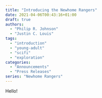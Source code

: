 ```yaml
---
title: "Introducing the Newhome Rangers"
date: 2021-04-06T00:43:16+01:00
draft: true
authors:
  - "Philip R. Johnson"
  - "Justin C. Louis"
tags:
  - "introduction"
  - "young-adult"
  - "scifi"
  - "exploration"
categories:
  - "Announcements"
  - "Press Releases"
series: "Newhome Rangers"
---
```


Hello!
